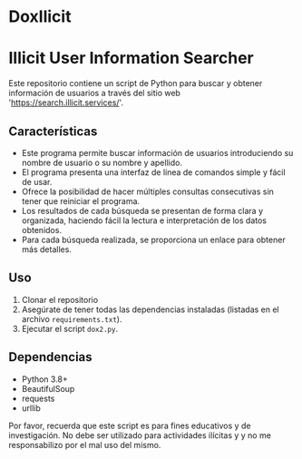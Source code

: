 # DoxIlicit

# Illicit User Information Searcher

Este repositorio contiene un script de Python para buscar y obtener información de usuarios a través del sitio web 'https://search.illicit.services/'.

## Características
- Este programa permite buscar información de usuarios introduciendo su nombre de usuario o su nombre y apellido.
- El programa presenta una interfaz de línea de comandos simple y fácil de usar.
- Ofrece la posibilidad de hacer múltiples consultas consecutivas sin tener que reiniciar el programa.
- Los resultados de cada búsqueda se presentan de forma clara y organizada, haciendo fácil la lectura e interpretación de los datos obtenidos.
- Para cada búsqueda realizada, se proporciona un enlace para obtener más detalles.

## Uso
1. Clonar el repositorio
2. Asegúrate de tener todas las dependencias instaladas (listadas en el archivo `requirements.txt`).
3. Ejecutar el script `dox2.py`.

## Dependencias
- Python 3.8+
- BeautifulSoup
- requests
- urllib

Por favor, recuerda que este script es para fines educativos y de investigación. No debe ser utilizado para actividades ilícitas y y no me responsabilizo por el mal uso del mismo.
